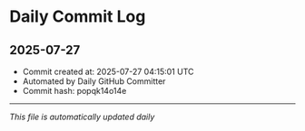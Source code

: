 # Daily Commit Log

## 2025-07-27

- Commit created at: 2025-07-27 04:15:01 UTC
- Automated by Daily GitHub Committer
- Commit hash: popqk14o14e

---
*This file is automatically updated daily*